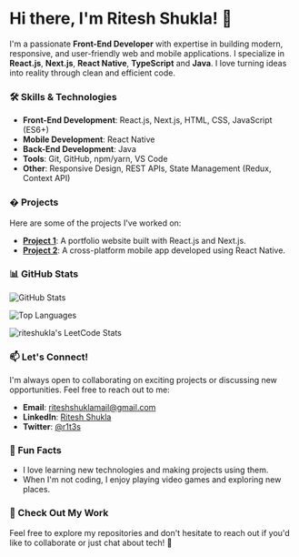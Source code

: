 # Hi there, I'm Ritesh Shukla! 👋

I'm a passionate **Front-End Developer** with expertise in building modern, responsive, and user-friendly web and mobile applications. I specialize in **React.js**, **Next.js**, **React Native**, **TypeScript** and **Java**. I love turning ideas into reality through clean and efficient code.

### 🛠️ Skills & Technologies
- **Front-End Development**: React.js, Next.js, HTML, CSS, JavaScript (ES6+)
- **Mobile Development**: React Native
- **Back-End Development**: Java
- **Tools**: Git, GitHub, npm/yarn, VS Code
- **Other**: Responsive Design, REST APIs, State Management (Redux, Context API)

### � Projects
Here are some of the projects I've worked on:
- **[Project 1](https://github.com/riteshshukl4/portfolio)**: A portfolio website built with React.js and Next.js.
- **[Project 2](https://github.com/riteshshukl4/calorie-budget-tracker)**: A cross-platform mobile app developed using React Native.

### 📊 GitHub Stats
![GitHub Stats](https://github-readme-stats.vercel.app/api?username=riteshshukl4&show_icons=true&theme=radical)

![Top Languages](https://github-readme-stats.vercel.app/api/top-langs/?username=riteshshukl4&layout=compact&theme=radical)

![riteshukla's LeetCode Stats](https://leetcode-stats.vercel.app/api?username=riteshukla&theme=Dark)

### 📫 Let's Connect!
I'm always open to collaborating on exciting projects or discussing new opportunities. Feel free to reach out to me:
- **Email**: riteshshuklamail@gmail.com
- **LinkedIn**: [Ritesh Shukla](https://www.linkedin.com/in/riteshukla/)
- **Twitter**: [@r1t3s](https://x.com/r1t3s)

### 🎉 Fun Facts
- I love learning new technologies and making projects using them.
- When I'm not coding, I enjoy playing video games and exploring new places.

### 👀 Check Out My Work
Feel free to explore my repositories and don't hesitate to reach out if you'd like to collaborate or just chat about tech! 🚀
